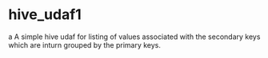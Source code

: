 # hive_udaf1
a A simple hive udaf for listing of values associated with the secondary keys which are inturn grouped by the primary keys.
